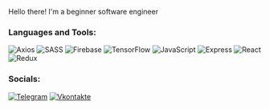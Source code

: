 Hello there!
I'm a beginner software engineer

### Languages and Tools:

![Axios](https://img.shields.io/badge/-Axios-090909?style=for-the-badge&logo=flutter&logoColor=47C5FB)
![SASS](https://img.shields.io/badge/-SASS-090909?style=for-the-badge&logo=dart&logoColor=097CDB)
![Firebase](https://img.shields.io/badge/-Firebase-090909?style=for-the-badge&logo=firebase&logoColor=F8C52C)
![TensorFlow](https://img.shields.io/badge/-TensorFlow-090909?style=for-the-badge&logo=tensorflow&logoColor=F88C00)
![JavaScript](https://img.shields.io/badge/-JavaScript-090909?style=for-the-badge&logo=JavaScript&logoColor=E9D54D)
![Express](https://img.shields.io/badge/-Express-090909?style=for-the-badge&logo=.net&logoColor=E5D3FF)
![React](https://img.shields.io/badge/-React-090909?style=for-the-badge&logo=C%2b%2b&logoColor=6296CC)
![Redux](https://img.shields.io/badge/-Redux-090909?style=for-the-badge&logo=C%2b%2b&logoColor=6296CC)

### Socials:

[![Telegram](https://img.shields.io/badge/-Telegram-090909?style=for-the-badge&logo=telegram&logoColor=27A0D9)](https://t.me/Shallfeu_313)
[![Vkontakte](https://img.shields.io/badge/-Vkontakte-090909?style=for-the-badge&logo=Vk&logoColor=4F7DB3)](https://vk.com/shallfeu)
